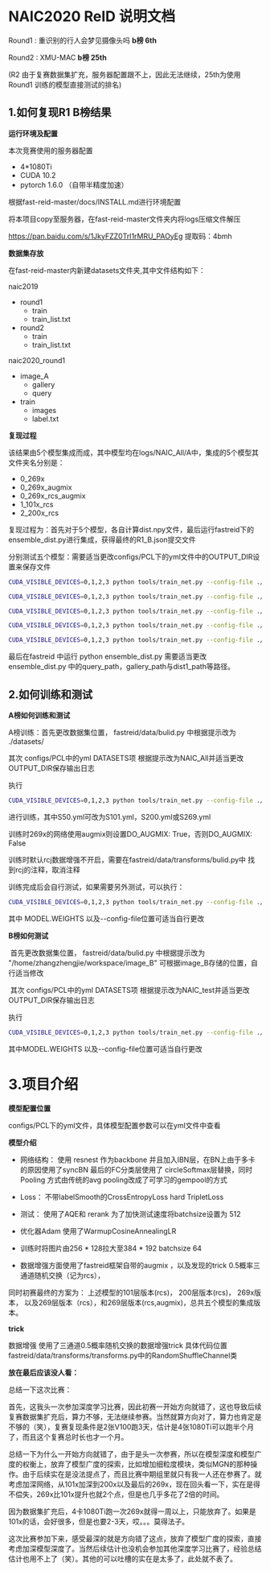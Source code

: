 # NAIC2020 ReID 说明文档

Round1 : 重识别的行人会梦见摄像头吗   **b榜 6th**

Round2 : XMU-MAC  **b榜 25th**

(R2 由于复赛数据集扩充，服务器配置跟不上，因此无法继续，25th为使用Round1 训练的模型直接测试的排名)



## 1.如何复现R1 B榜结果

**运行环境及配置**

本次竞赛使用的服务器配置

+ 4*1080Ti 
+ CUDA 10.2
+ pytorch 1.6.0 （自带半精度加速）

根据fast-reid-master/docs/INSTALL.md进行环境配置

将本项目copy至服务器，在fast-reid-master文件夹内将logs压缩文件解压

 https://pan.baidu.com/s/1JkyFZZ0TrI1rMRU_PAOyEg 提取码：4bmh



**数据集存放**

 在fast-reid-master内新建datasets文件夹,其中文件结构如下：

naic2019

+ round1
  + train
  + train_list.txt
+ round2
  + train
  + train_list.txt

naic2020_round1

+ image_A
  + gallery
  + query
+ train
  + images
  + label.txt

**复现过程**

该结果由5个模型集成而成，其中模型均在logs/NAIC_All/A中，集成的5个模型其文件夹名分别是：

+ 0_269x
+ 0_269x_augmix
+ 0_269x_rcs_augmix
+ 1_101x_rcs
+ 2_200x_rcs

复现过程为：首先对于5个模型，各自计算dist.npy文件，最后运行fastreid下的ensemble_dist.py进行集成，获得最终的R1_B.json提交文件

分别测试五个模型：需要适当更改configs/PCL下的yml文件中的OUTPUT_DIR设置来保存文件



```sh
CUDA_VISIBLE_DEVICES=0,1,2,3 python tools/train_net.py --config-file ./configs/PCL/S101.yml --eval-only --num-gpus 4 MODEL.WEIGHTS logs/NAIC_All/A/1_101x_rcs/1_101x_rcs/101x_rcs_model.pth

CUDA_VISIBLE_DEVICES=0,1,2,3 python tools/train_net.py --config-file ./configs/PCL/S200.yml --eval-only --num-gpus 4 MODEL.WEIGHTS logs/NAIC_All/A/2_200x_rcs/1_200x_rcs/200x_rcs_model.pth

CUDA_VISIBLE_DEVICES=0,1,2,3 python tools/train_net.py --config-file ./configs/PCL/S269.yml --eval-only --num-gpus 4 MODEL.WEIGHTS logs/NAIC_All/A/0_269x/269x_model.pth

CUDA_VISIBLE_DEVICES=0,1,2,3 python tools/train_net.py --config-file ./configs/PCL/S269.yml --eval-only --num-gpus 4 MODEL.WEIGHTS logs/NAIC_All/A/0_269x_augmix/269x_augmix_model.pth

CUDA_VISIBLE_DEVICES=0,1,2,3 python tools/train_net.py --config-file ./configs/PCL/S269.yml --eval-only --num-gpus 4 MODEL.WEIGHTS logs/NAIC_All/A/0_269x_rcs_augmix/0_269x_rcs_augmix/269x_rcs_augmix_model.pth
```

最后在fastreid 中运行 python ensemble_dist.py
需要适当更改 ensemble_dist.py 中的query_path，gallery_path与dist1_path等路径。



## 2.如何训练和测试



**A榜如何训练和测试**

A榜训练：首先更改数据集位置， fastreid/data/bulid.py 中根据提示改为 ./datasets/

其次 configs/PCL中的yml DATASETS项 根据提示改为NAIC_All并适当更改OUTPUT_DIR保存输出日志



执行

```sh
CUDA_VISIBLE_DEVICES=0,1,2,3 python tools/train_net.py --config-file ./configs/PCL/S50.yml --num-gpus 4
```

进行训练，其中S50.yml可改为S101.yml，S200.yml或S269.yml

训练时269x的网络使用augmix则设置DO_AUGMIX: True，否则DO_AUGMIX: False

训练时默认rcj数据增强不开启，需要在fastreid/data/transforms/bulid.py中 找到rcj的注释，取消注释

训练完成后会自行测试，如果需要另外测试，可以执行：

```sh
CUDA_VISIBLE_DEVICES=0,1,2,3 python tools/train_net.py --config-file ./configs/PCL/S101.yml --eval-only --num-gpus 4 MODEL.WEIGHTS logs/NAIC_All/A/1_101x_rcs/1_101x_rcs/101x_rcs_model.pth
```

其中 MODEL.WEIGHTS 以及--config-file位置可适当自行更改



**B榜如何测试**

​        首先更改数据集位置， fastreid/data/bulid.py 中根据提示改为 "/home/zhangzhengjie/workspace/image_B" 可根据image_B存储的位置，自行适当修改

​        其次 configs/PCL中的yml DATASETS项 根据提示改为NAIC_test并适当更改OUTPUT_DIR保存输出日志

执行

```sh
CUDA_VISIBLE_DEVICES=0,1,2,3 python tools/train_net.py --config-file ./configs/PCL/S101.yml --eval-only --num-gpus 4 MODEL.WEIGHTS logs/NAIC_All/A/1_101x_rcs/1_101x_rcs/101x_rcs_model.pth
```

其中MODEL.WEIGHTS 以及--config-file位置可适当自行更改



# 3.项目介绍

**模型配置位置**

configs/PCL下的yml文件，具体模型配置参数可以在yml文件中查看

**模型介绍**

+ 网络结构：
      使用 resnest 作为backbone 并且加入IBN层，在BN上由于多卡的原因使用了syncBN 最后的FC分类层使用了 circleSoftmax层替换，同时Pooling 方式由传统的avg pooling改成了可学习的gempool的方式

+ Loss：
      不带labelSmooth的CrossEntropyLoss hard TripletLoss

+ 测试：
      使用了AQE和 rerank 为了加快测试速度将batchsize设置为 512

+ 优化器Adam 使用了WarmupCosineAnnealingLR

+ 训练时将图片由256 * 128拉大至384 * 192 batchsize 64

+ 数据增强方面使用了fastreid框架自带的augmix ，以及发现的trick 0.5概率三通道随机交换（记为rcs），

同时初赛最终的方案为： 上述模型的101层版本(rcs)， 200层版本(rcs)， 269x版本， 以及269层版本（rcs），和269层版本(rcs,augmix)，总共五个模型的集成版本。

**trick**

数据增强 使用了三通道0.5概率随机交换的数据增强trick
    具体代码位置 fastreid/data/transforms/transforms.py中的RandomShuffleChannel类



**放在最后应该没人看：**

总结一下这次比赛：

首先，这我头一次参加深度学习比赛，因此初赛一开始方向就错了，这也导致后续复赛数据集扩充后，算力不够，无法继续参赛。当然就算方向对了，算力也肯定是不够的（笑），复赛复现条件是2张V100跑3天，估计是4张1080Ti可以跑半个月了，而且这个复赛总时长也才一个月。



总结一下为什么一开始方向就错了，由于是头一次参赛，所以在模型深度和模型广度的权衡上，放弃了模型广度的探索，比如增加细粒度模块，类似MGN的那种操作。由于后续实在是没法提点了，而且比赛中期组里就只有我一人还在参赛了。就考虑加深网络，从101x加深到200x以及最后的269x，现在回头看一下，实在是得不偿失，269x比101x提升也就2个点，但是也几乎多花了2倍的时间。



因为数据集扩充后，4卡1080Ti跑一次269x就得一周以上，只能放弃了。如果是101x的话，会好很多，但是也要2-3天，哎。。。莫得法子。

这次比赛参加下来，感受最深的就是方向错了这点，放弃了模型广度的探索，直接考虑加深模型深度了。当然后续估计也没机会参加其他深度学习比赛了，经验总结估计也用不上了（笑）。其他的可以吐槽的实在是太多了，此处就不表了。





